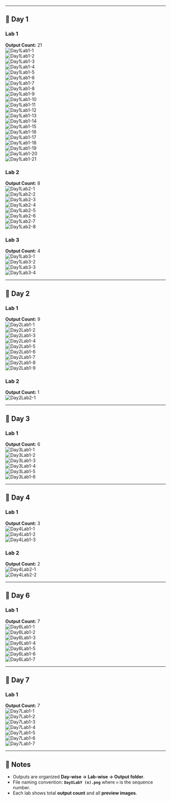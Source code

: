 
---

## 📅 Day 1

### Lab 1  
**Output Count:** 21  
![Day1Lab1-1](Day%201/Lab1/Output/Day1Lab1%20(1).png)  
![Day1Lab1-2](Day%201/Lab1/Output/Day1Lab1%20(2).png)  
![Day1Lab1-3](Day%201/Lab1/Output/Day1Lab1%20(3).png)  
![Day1Lab1-4](Day%201/Lab1/Output/Day1Lab1%20(4).png)  
![Day1Lab1-5](Day%201/Lab1/Output/Day1Lab1%20(5).png)  
![Day1Lab1-6](Day%201/Lab1/Output/Day1Lab1%20(6).png)  
![Day1Lab1-7](Day%201/Lab1/Output/Day1Lab1%20(7).png)  
![Day1Lab1-8](Day%201/Lab1/Output/Day1Lab1%20(8).png)  
![Day1Lab1-9](Day%201/Lab1/Output/Day1Lab1%20(9).png)  
![Day1Lab1-10](Day%201/Lab1/Output/Day1Lab1%20(10).png)  
![Day1Lab1-11](Day%201/Lab1/Output/Day1Lab1%20(11).png)  
![Day1Lab1-12](Day%201/Lab1/Output/Day1Lab1%20(12).png)  
![Day1Lab1-13](Day%201/Lab1/Output/Day1Lab1%20(13).png)  
![Day1Lab1-14](Day%201/Lab1/Output/Day1Lab1%20(14).png)  
![Day1Lab1-15](Day%201/Lab1/Output/Day1Lab1%20(15).png)  
![Day1Lab1-16](Day%201/Lab1/Output/Day1Lab1%20(16).png)  
![Day1Lab1-17](Day%201/Lab1/Output/Day1Lab1%20(17).png)  
![Day1Lab1-18](Day%201/Lab1/Output/Day1Lab1%20(18).png)  
![Day1Lab1-19](Day%201/Lab1/Output/Day1Lab1%20(19).png)  
![Day1Lab1-20](Day%201/Lab1/Output/Day1Lab1%20(20).png)  
![Day1Lab1-21](Day%201/Lab1/Output/Day1Lab1%20(21).png)

### Lab 2  
**Output Count:** 8  
![Day1Lab2-1](Day%201/Lab2/Output/Day1Lab2%20(1).png)  
![Day1Lab2-2](Day%201/Lab2/Output/Day1Lab2%20(2).png)  
![Day1Lab2-3](Day%201/Lab2/Output/Day1Lab2%20(3).png)  
![Day1Lab2-4](Day%201/Lab2/Output/Day1Lab2%20(4).png)  
![Day1Lab2-5](Day%201/Lab2/Output/Day1Lab2%20(5).png)  
![Day1Lab2-6](Day%201/Lab2/Output/Day1Lab2%20(6).png)  
![Day1Lab2-7](Day%201/Lab2/Output/Day1Lab2%20(7).png)  
![Day1Lab2-8](Day%201/Lab2/Output/Day1Lab2%20(8).png)

### Lab 3  
**Output Count:** 4  
![Day1Lab3-1](Day%201/Lab3/Output/Day1Lab3%20(1).png)  
![Day1Lab3-2](Day%201/Lab3/Output/Day1Lab3%20(2).png)  
![Day1Lab3-3](Day%201/Lab3/Output/Day1Lab3%20(3).png)  
![Day1Lab3-4](Day%201/Lab3/Output/Day1Lab3%20(4).png)

---

## 📅 Day 2

### Lab 1  
**Output Count:** 9  
![Day2Lab1-1](Day%202/Lab1/Output/Day2Lab1%20(1).png)  
![Day2Lab1-2](Day%202/Lab1/Output/Day2Lab1%20(2).png)  
![Day2Lab1-3](Day%202/Lab1/Output/Day2Lab1%20(3).png)  
![Day2Lab1-4](Day%202/Lab1/Output/Day2Lab1%20(4).png)  
![Day2Lab1-5](Day%202/Lab1/Output/Day2Lab1%20(5).png)  
![Day2Lab1-6](Day%202/Lab1/Output/Day2Lab1%20(6).png)  
![Day2Lab1-7](Day%202/Lab1/Output/Day2Lab1%20(7).png)  
![Day2Lab1-8](Day%202/Lab1/Output/Day2Lab1%20(8).png)  
![Day2Lab1-9](Day%202/Lab1/Output/Day2Lab1%20(9).png)

### Lab 2  
**Output Count:** 1  
![Day2Lab2-1](Day%202/Lab2/Output/Day2Lab2%20(1).png)

---

## 📅 Day 3

### Lab 1  
**Output Count:** 6  
![Day3Lab1-1](Day%203/Lab1/Output/Day3Lab1%20(1).png)  
![Day3Lab1-2](Day%203/Lab1/Output/Day3Lab1%20(2).png)  
![Day3Lab1-3](Day%203/Lab1/Output/Day3Lab1%20(3).png)  
![Day3Lab1-4](Day%203/Lab1/Output/Day3Lab1%20(4).png)  
![Day3Lab1-5](Day%203/Lab1/Output/Day3Lab1%20(5).png)  
![Day3Lab1-6](Day%203/Lab1/Output/Day3Lab1%20(6).png)

---

## 📅 Day 4

### Lab 1  
**Output Count:** 3  
![Day4Lab1-1](Day%204/Lab1/Output/Day4Lab1%20(1).png)  
![Day4Lab1-2](Day%204/Lab1/Output/Day4Lab1%20(2).png)  
![Day4Lab1-3](Day%204/Lab1/Output/Day4Lab1%20(3).png)

### Lab 2  
**Output Count:** 2  
![Day4Lab2-1](Day%204/Lab2/Output/Day4Lab2%20(1).png)  
![Day4Lab2-2](Day%204/Lab2/Output/Day4Lab2%20(2).png)

---

## 📅 Day 6

### Lab 1  
**Output Count:** 7  
![Day6Lab1-1](Day%206/Lab1/Output/Day6Lab1%20(1).png)  
![Day6Lab1-2](Day%206/Lab1/Output/Day6Lab1%20(2).png)  
![Day6Lab1-3](Day%206/Lab1/Output/Day6Lab1%20(3).png)  
![Day6Lab1-4](Day%206/Lab1/Output/Day6Lab1%20(4).png)  
![Day6Lab1-5](Day%206/Lab1/Output/Day6Lab1%20(5).png)  
![Day6Lab1-6](Day%206/Lab1/Output/Day6Lab1%20(6).png)  
![Day6Lab1-7](Day%206/Lab1/Output/Day6Lab1%20(7).png)

---

## 📅 Day 7

### Lab 1  
**Output Count:** 7  
![Day7Lab1-1](Day%207/Lab1/Output/Day7Lab1%20(1).png)  
![Day7Lab1-2](Day%207/Lab1/Output/Day7Lab1%20(2).png)  
![Day7Lab1-3](Day%207/Lab1/Output/Day7Lab1%20(3).png)  
![Day7Lab1-4](Day%207/Lab1/Output/Day7Lab1%20(4).png)  
![Day7Lab1-5](Day%207/Lab1/Output/Day7Lab1%20(5).png)  
![Day7Lab1-6](Day%207/Lab1/Output/Day7Lab1%20(6).png)  
![Day7Lab1-7](Day%207/Lab1/Output/Day7Lab1%20(7).png)

---

## 🚀 Notes
- Outputs are organized **Day-wise → Lab-wise → Output folder**.  
- File naming convention: **`DayXLabY (n).png`** where `n` is the sequence number.  
- Each lab shows total **output count** and all **preview images**.  

